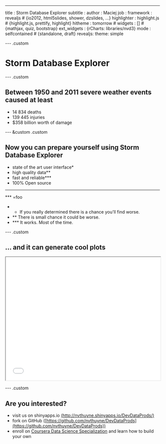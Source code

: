 ---
title       : Storm Database Explorer
subtitle    : 
author      : Maciej
job         : 
framework   : revealjs        # {io2012, html5slides, shower, dzslides, ...}
highlighter : highlight.js  # {highlight.js, prettify, highlight}
hitheme     : tomorrow      # 
widgets     : []           # {mathjax, quiz, bootstrap}
ext_widgets : {rCharts: libraries/nvd3}
mode        : selfcontained # {standalone, draft}
revealjs:
  theme: simple

--- .custom

# Storm Database Explorer






--- .custom

## Between 1950 and 2011 severe weather events caused at least

 - 14 834 deaths
 - 139 445 injuries
 - $358 billion worth of damage
 

--- &custom .custom

## Now you can prepare yourself using Storm Database Explorer



 - state of the art user interface*
 - high quality data**
 - fast and reliable***
 - 100% Open source 

- - -

*** =foo

- * If you really determined there is a chance you'll find worse.
- ** There is small chance it could be worse.
- *** It works. Most of the time.

--- .custom

## ... and it can generate cool plots


<iframe src='
assets/fig/nvd3plot2.html
' scrolling='no' seamless
class='rChart nvd3 '
id=iframe-
populationImpact
></iframe>
<style>iframe.rChart{ width: 100%; height: 400px;}</style>

--- .custom

## Are you interested?

- visit us on shinyapps.io [(http://nvthuyne.shinyapps.io/DevDataProds/)](http://nvthuyne.shinyapps.io/DevDataProds/)
- fork on GitHub ([https://github.com/nvthuyne/DevDataProds](https://github.com/nvthuyne/DevDataProds))
-  enroll on [Coursera Data Science Specialization](https://www.coursera.org/specialization/jhudatascience/1) and learn how to build your own







